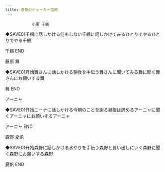 ```yaml
---
title: 蒼撃のイェーガー攻略
---
```


                小栗 千鶴

◆SAVE01千鶴に話しかける何もしない千鶴に話しかけてみるひとりでやるひとりでやる千鶴

千鶴 END

藤原 舞

◆SAVE01开始舞さんに話しかける朝食を手伝う舞さんに聞いてみる舞に聞く舞さんにお願いする舞

舞 END

アーニャ

◆SAVE01开始ニーナに話しかける今朝のことを謝る昼飯は諦めるアーニャに聞くアーニャにお願いするアーニャ

アーニャ END

森野 夏帆

◆SAVE01开始森野に話しかける水やりを手伝う森野と買い出しにいく森野に聞く森野にお願いする森野

夏帆 END
              
